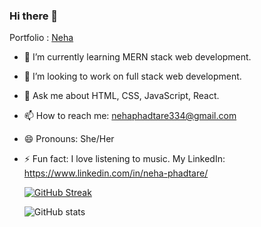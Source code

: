 ### Hi there 👋
Portfolio : <a href='https://nehap0.github.io/'>Neha</a>


- 🌱 I’m currently learning MERN stack web development.
- 👯 I’m looking to work on full stack web development.
- 💬 Ask me about HTML, CSS, JavaScript, React.
- 📫 How to reach me: nehaphadtare334@gmail.com
- 😄 Pronouns: She/Her
- ⚡ Fun fact: I love listening to music.
 My LinkedIn: https://www.linkedin.com/in/neha-phadtare/
 
 
   [![GitHub Streak](https://streak-stats.demolab.com/?user=NehaP0&theme=radical)](https://git.io/streak-stats)
  
   ![GitHub stats](https://github-readme-stats.vercel.app/api?username=NehaP0&show_icons=true)
 





